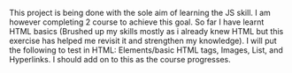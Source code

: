 This project is being done with the sole aim of learning the JS skill. I am however completing 2 course to achieve this goal. So far I have learnt HTML basics (Brushed up my skills mostly as i already knew HTML but this exercise has helped me revisit it and strengthen my knowledge). I will put the following to test in HTML: Elements/basic HTML tags, Images, List, and Hyperlinks. I should add on to this as the course progresses.